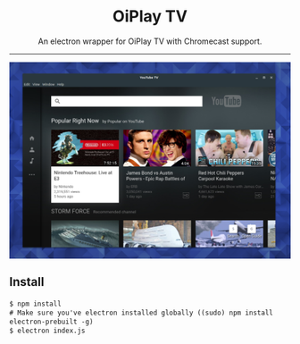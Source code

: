 <h1 align="center">OiPlay TV</h1>

<p align="center">
An electron wrapper for OiPlay TV with Chromecast support.
</p>

----
<p align="center">
  <img width="650" align="center" src="https://github.com/KeizerDev/youtube-tv/blob/master/youtube-tv.png">
</p>

## Install
```
$ npm install
# Make sure you've electron installed globally ((sudo) npm install electron-prebuilt -g)
$ electron index.js
```
